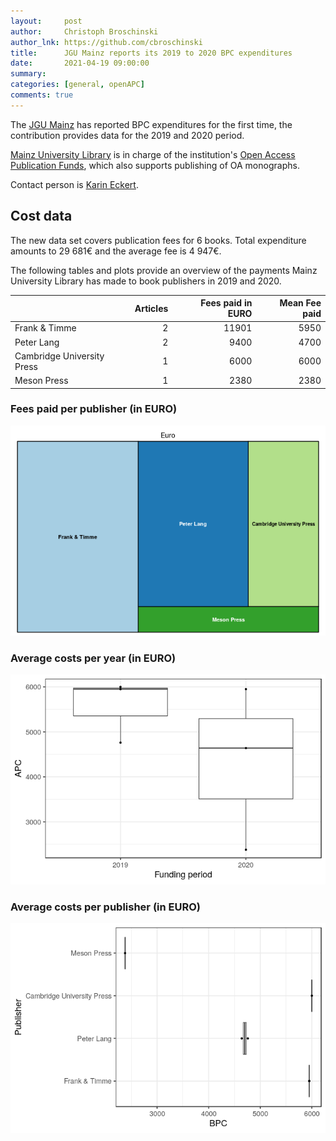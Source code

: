 ```yaml
---
layout:     post
author:     Christoph Broschinski
author_lnk: https://github.com/cbroschinski
title:      JGU Mainz reports its 2019 to 2020 BPC expenditures
date:       2021-04-19 09:00:00
summary:    
categories: [general, openAPC]
comments: true
---
```




The [JGU Mainz](https://www.uni-mainz.de/eng/) has reported BPC expenditures for the first time, the contribution provides data for the 2019 and 2020 period.

[Mainz University Library](https://www.ub.uni-mainz.de/) is in charge of the institution's [Open Access Publication Funds](https://www.openaccess.uni-mainz.de/publikationsfonds-der-jgu/),
which also supports publishing of OA monographs.

Contact person is [Karin Eckert](mailto:K.Eckert@ub.uni-mainz.de).

## Cost data



The new data set covers publication fees for 6 books. Total expenditure amounts to 29 681€ and the average fee is 4 947€.

The following tables and plots provide an overview of the payments Mainz University Library has made to book publishers in 2019 and 2020.


|                           | Articles| Fees paid in EURO| Mean Fee paid|
|:--------------------------|--------:|-----------------:|-------------:|
|Frank & Timme              |        2|             11901|          5950|
|Peter Lang                 |        2|              9400|          4700|
|Cambridge University Press |        1|              6000|          6000|
|Meson Press                |        1|              2380|          2380|

### Fees paid per publisher (in EURO)

![plot of chunk tree_mainz_2021_04_19_bpc_full](/figure/tree_mainz_2021_04_19_bpc_full-1.png)

###  Average costs per year (in EURO)

![plot of chunk box_mainz_2021_04_19_bpc_year_full](/figure/box_mainz_2021_04_19_bpc_year_full-1.png)

###  Average costs per publisher (in EURO)

![plot of chunk box_mainz_2021_04_19_bpc_publisher_full](/figure/box_mainz_2021_04_19_bpc_publisher_full-1.png)
